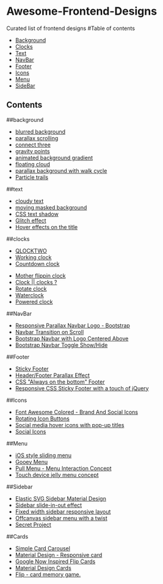# Awesome-Frontend-Designs
Curated list of frontend designs
#Table of contents
- [Background](#background)
- [Clocks](#clocks)
- [Text](#text)
- [NavBar](#NavBar)
- [Footer](#Footer)
- [Icons](#Icons)
- [Menu](#Menu)
- [SideBar](#SideBar)

Contents
--------
##background

* [blurred background](http://codepen.io/ariona/pen/geFIK)
* [parallax  scrolling](http://codepen.io/skeurentjes/pen/wvpus)
* [connect three](http://codepen.io/MarcoGuglielmelli/pen/lLCxy)
* [gravity points](http://codepen.io/akm2/pen/rHIsa)
* [animated background gradient](http://codepen.io/quasimondo/pen/lDdrF)
* [floating cloud](http://codepen.io/shshaw/pen/DxJka)
* [parallax background with walk cycle](http://codepen.io/rachelnabors/pen/AvGhp)
* [Particle trails](http://codepen.io/Jeremboo/pen/ENVaMY)

##text

* [cloudy text](http://codepen.io/rachsmith/pen/LEyLON)
* [moving masked background](http://codepen.io/dghez/pen/ItxKE)
* [CSS text shadow](http://codepen.io/tommymcdonald/pen/Iunzp)
* [Glitch effect](http://codepen.io/anatravas/pen/mOyNWR)
* [Hover effects on the title](http://codepen.io/Podgro/pen/XNJdJK)

##clocks

- [QLOCKTWO](http://codepen.io/FWeinb/pen/oyACz)
- [Working clock](http://codepen.io/iliadraznin/pen/JcqbE)
- [Countdown clock](http://codepen.io/ademilter/pen/czIGo)
* [Mother flippin clock](http://codepen.io/rikschennink/pen/lyuaf)
* [Clock || clocks ? ](http://codepen.io/ImagineAlex/pen/NAEvNd)
* [Rotate clock](http://codepen.io/DawidKrajewski/pen/dPpMXN)
* [Waterclock](http://codepen.io/akhil_001/pen/RGmqZB)
* [Powered clock](http://codepen.io/eehayman/pen/jVPKpN)

##NavBar

- [Responsive Parallax Navbar Logo - Bootstrap](http://codepen.io/Designmite/pen/GwdBm)
- [Navbar Transition on Scroll](http://codepen.io/simonswiss/pen/zrQNmK)
- [Bootstrap Navbar with Logo Centered Above](http://codepen.io/davidcochran/pen/Dihnl)
- [Bootstrap Navbar Toggle Show/Hide](http://codepen.io/norcal82/pen/ahegw)

##Footer

- [Sticky Footer](http://codepen.io/chriscoyier/pen/uwJjr)
- [Header/Footer Parallax Effect](http://codepen.io/hudsonmarinho/pen/FHGeK)
- [CSS "Always on the bottom" Footer](http://codepen.io/cbracco/pen/zekgx)
- [Responsive CSS Sticky Footer with a touch of jQuery](http://codepen.io/imohkay/pen/htpzf)

##Icons

- [Font Awesome Colored - Brand And Social Icons](http://codepen.io/ameyraut/pen/yfzog)
- [Rotating Icon Buttons](http://codepen.io/colewaldrip/pen/bdZVGd)
- [Social media hover icons with pop-up titles](http://codepen.io/kieranfivestars/pen/gbOWbM)
- [Social Icons](http://codepen.io/miroot/pen/vdtse)

##Menu

- [iOS style sliding menu](http://codepen.io/jasonhowmans/pen/dykhL)
- [Gooey Menu](http://codepen.io/lbebber/pen/LELBEo)
- [Pull Menu - Menu Interaction Concept](http://codepen.io/fbrz/pen/bNdMwZ)
- [Touch device jelly menu concept](http://codepen.io/sol0mka/pen/Jsyxq)

##Sidebar

- [Elastic SVG Sidebar Material Design](http://codepen.io/suez/pen/emjwvP)
- [Sidebar slide-in-out effect](http://codepen.io/marijoha/pen/PNjZyW)
- [Fixed width sidebar responsive layout](http://codepen.io/kanishkkunal/pen/MYKmbe)
- [Offcanvas sidebar menu with a twist](http://codepen.io/devilishalchemist/pen/LERvpM)
- [Secret Project](http://codepen.io/khadkamhn/pen/BNwxEa)

##Cards

- [Simple Card Carousel](http://codepen.io/andytran/pen/EPQZYW)
- [Material Design - Responsive card](http://codepen.io/marlenesco/pen/NqOozj)
- [Google Now Inspired Flip Cards](http://codepen.io/ettrics/pen/zxMPWj)
- [Material Design Cards](http://codepen.io/MattiaAstorino/pen/VYWxXy)
- [Flip - card memory game.](http://codepen.io/zerospree/pen/bNWbvW)

